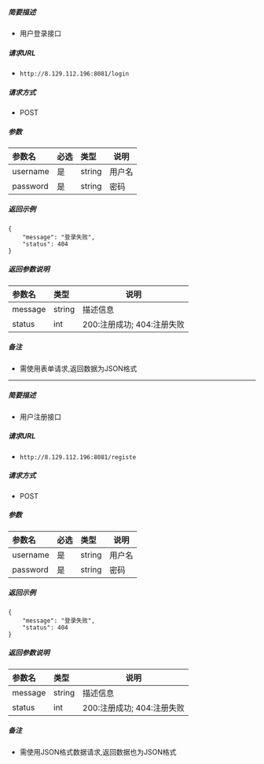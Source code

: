     
##### 简要描述

- 用户登录接口
##### 请求URL
- ` http://8.129.112.196:8081/login `
  
##### 请求方式
- POST 

##### 参数

|参数名|必选|类型|说明|
|:----    |:---|:----- |-----   |
|username |是  |string |用户名   |
|password |是  |string | 密码    |

##### 返回示例 

``` 
{
    "message": "登录失败",
    "status": 404
}
```

##### 返回参数说明 

|参数名|类型|说明|
|:-----  |:-----|-----                           |
|message |string   |描述信息  |
|status|int|200:注册成功; 404:注册失败|

##### 备注 

- 需使用表单请求,返回数据为JSON格式

---
##### 简要描述
- 用户注册接口

##### 请求URL
- ` http://8.129.112.196:8081/registe `
  
##### 请求方式
- POST 

##### 参数

|参数名|必选|类型|说明|
|:----    |:---|:----- |-----   |
|username |是  |string |用户名   |
|password |是  |string | 密码    |

##### 返回示例 

``` 
{
    "message": "登录失败",
    "status": 404
}
```

##### 返回参数说明 

|参数名|类型|说明|
|:-----  |:-----|-----                           |
|message |string   |描述信息  |
|status|int|200:注册成功; 404:注册失败|

##### 备注 

- 需使用JSON格式数据请求,返回数据也为JSON格式
